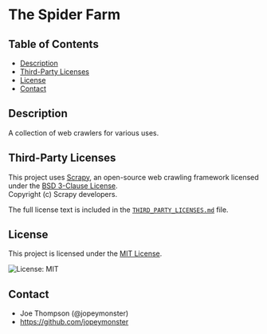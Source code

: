 # The Spider Farm

## Table of Contents
- [Description](#description)
- [Third-Party Licenses](#third-party-licenses)
- [License](#license)
- [Contact](#contact)

## Description
A collection of web crawlers for various uses.

## Third-Party Licenses

This project uses [Scrapy](https://scrapy.org), an open-source web crawling framework licensed under the [BSD 3-Clause License](https://github.com/scrapy/scrapy/blob/master/LICENSE).  
Copyright (c) Scrapy developers.

The full license text is included in the [`THIRD_PARTY_LICENSES.md`](THIRD_PARTY_LICENSES.md) file.

## License

This project is licensed under the [MIT License](LICENSE).

![License: MIT](https://img.shields.io/badge/License-MIT-yellow.svg)

## Contact

- Joe Thompson (@jopeymonster)  
- https://github.com/jopeymonster
